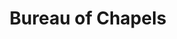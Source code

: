 ---
title: Bureau of Chapels
fulltitle: Bureau of Chapels
icon: 🏛️
rgb: 155, 67, 199
logo: /svg/crests/ministry-of-labour.svg
color: labour
series: bureau

fi: fi fi-c-labour fis
description: The Bureau of Chapels regulates women's organising and organisations for the Ministry of Labour.

aliases:
- /bureau-of-chapels/
---